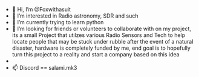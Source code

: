 - 👋 Hi, I’m @Foxwithasuit
- 👀 I’m interested in Radio astronomy, SDR and such
- 🌱 I’m currently trying to learn python 
- 💞️ I’m looking for friends or volunteers to collaborate with on my project, its a small Project that utilzes various Radio Sensors and Tech to
  help locate people that may be stuck under rubble after the event of a natural disaster, hardware is completely funded by me, end goal is to hopefully turn this project to a reality and start a company based on this idea
-  
- 📫 Discord == salami.mk3
<!---
Foxwithasuit/Foxwithasuit is a ✨ special ✨ repository because its `README.md` (this file) appears on your GitHub profile.
You can click the Preview link to take a look at your changes.
--->
